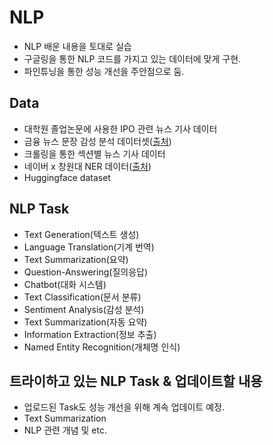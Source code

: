# NLP

- NLP 배운 내용을 토대로 실습
- 구글링을 통한 NLP 코드를 가지고 있는 데이터에 맞게 구현.
- 파인튜닝을 통한 성능 개선을 주안점으로 둠.

## Data

- 대학원 졸업논문에 사용한 IPO 관련 뉴스 기사 데이터
- 금융 뉴스 문장 감성 분석 데이터셋([출처](https://github.com/ukairia777/finance_sentiment_corpus))
- 크롤링을 통한 섹션별 뉴스 기사 데이터
- 네이버 x 창원대 NER 데이터([출처](https://ko-nlp.github.io/Korpora/ko-docs/corpuslist/naver_changwon_ner.html))
- Huggingface dataset


## NLP Task

- Text Generation(텍스트 생성)
- Language Translation(기계 번역)
- Text Summarization(요약)
- Question-Answering(질의응답)
- Chatbot(대화 시스템)
- Text Classification(문서 분류)
- Sentiment Analysis(감성 분석)
- Text Summarization(자동 요약)
- Information Extraction(정보 추출)
- Named Entity Recognition(개체명 인식)

## 트라이하고 있는 NLP Task & 업데이트할 내용

- 업로드된 Task도 성능 개선을 위해 계속 업데이트 예정.
- Text Summarization
- NLP 관련 개념 및 etc.
